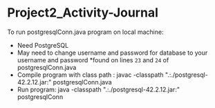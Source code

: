 # Project2_Activity-Journal

To run postgresqlConn.java program on local machine:
* Need PostgreSQL
* May need to change username and password for database to your username and password
    *found on lines `23` and `24` of postgresqlConn.java
* Compile program with class path : javac -classpath ".:./postgresql-42.2.12.jar:" postgresqlConn.java
* Run program: java -classpath ".:./postgresql-42.2.12.jar:" postgresqlConn
